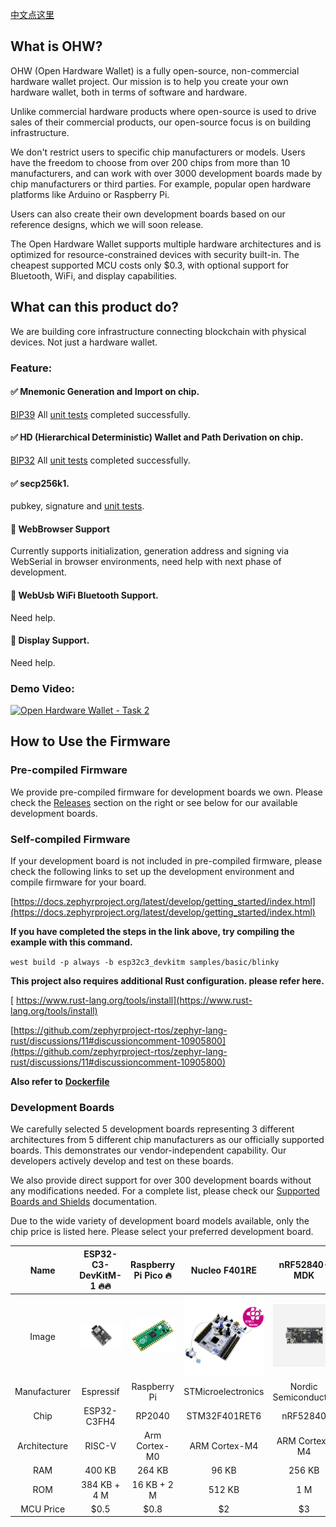 [中文点这里](./README_zh.md)

## What is OHW?

OHW (Open Hardware Wallet) is a fully open-source, non-commercial hardware wallet project. Our mission is to help you create your own hardware wallet, both in terms of software and hardware.

Unlike commercial hardware products where open-source is used to drive sales of their commercial products, our open-source focus is on building infrastructure.

We don't restrict users to specific chip manufacturers or models. Users have the freedom to choose from over 200 chips from more than 10 manufacturers, and can work with over 3000 development boards made by chip manufacturers or third parties. For example, popular open hardware platforms like Arduino or Raspberry Pi.

Users can also create their own development boards based on our reference designs, which we will soon release.

The Open Hardware Wallet supports multiple hardware architectures and is optimized for resource-constrained devices with security built-in. The cheapest supported MCU costs only $0.3, with optional support for Bluetooth, WiFi, and display capabilities.

## What can this product do?

We are building core infrastructure connecting blockchain with physical devices. Not just a hardware wallet.

### Feature:

#### ✅ Mnemonic Generation and Import on chip.

[BIP39](https://github.com/bitcoin/bips/blob/master/bip-0039.mediawiki) All [unit tests](https://github.com/butterfly-communtiy/ohw-lib-wallets/blob/main/src/mnemonic.rs) completed successfully.

#### ✅ HD (Hierarchical Deterministic) Wallet and Path Derivation on chip.

[BIP32](https://github.com/bitcoin/bips/blob/master/bip-0032.mediawiki) All [unit tests](https://github.com/butterfly-communtiy/ohw-lib-wallets/blob/main/src/wallets.rs) completed successfully.

#### ✅ secp256k1.

pubkey, signature and [unit tests](https://github.com/butterfly-communtiy/ohw-lib-wallets/blob/main/src/alg/crypto.rs).

#### 🚧 WebBrowser Support

Currently supports initialization, generation address and signing via WebSerial in browser environments, need help with next phase of development.

#### 🚧 WebUsb WiFi Bluetooth Support.

Need help.

#### 🚧 Display Support.

Need help.

### Demo Video:

[![Open Hardware Wallet - Task 2](https://res.cloudinary.com/marcomontalbano/image/upload/v1735636806/video_to_markdown/images/youtube--q8UIM43psh4-c05b58ac6eb4c4700831b2b3070cd403.jpg)](https://www.youtube.com/watch?v=q8UIM43psh4 "Open Hardware Wallet - Task 2")

## How to Use the Firmware

### Pre-compiled Firmware

  We provide pre-compiled firmware for development boards we own. Please check the [Releases](https://github.com/butterfly-communtiy/ohw-elf-firmware/releases) section on the right or see below for our available development boards.

### Self-compiled Firmware

  If your development board is not included in pre-compiled firmware, please check the following links to set up the development environment and compile firmware for your board.

  [https://docs.zephyrproject.org/latest/develop/getting_started/index.html](https://docs.zephyrproject.org/latest/develop/getting_started/index.html)

  **If you have completed the steps in the link above, try compiling the example with this command.**

  `west build -p always -b esp32c3_devkitm samples/basic/blinky`

 **This project also requires additional Rust configuration. please refer here.**

[  https://www.rust-lang.org/tools/install](https://www.rust-lang.org/tools/install)

  [https://github.com/zephyrproject-rtos/zephyr-lang-rust/discussions/11#discussioncomment-10905800](https://github.com/zephyrproject-rtos/zephyr-lang-rust/discussions/11#discussioncomment-10905800)

  **Also refer to** **[Dockerfile](./Dockerfile)**

### Development Boards

We carefully selected 5 development boards representing 3 different architectures from 5 different chip manufacturers as our officially supported boards. This demonstrates our vendor-independent capability. Our developers actively develop and test on these boards.

We also provide direct support for over 300 development boards without any modifications needed. For a complete list, please check our [Supported Boards and Shields](https://docs.zephyrproject.org/latest/boards/index.html) documentation.

Due to the wide variety of development board models available, only the chip price is listed here. Please select your preferred development board.

|     Name     |                        ESP32-C3-DevKitM-1 🔥🔥                        |           Raspberry Pi Pico 🔥           |                 Nucleo F401RE                 |                   nRF52840-MDK                   |               NXP FRDM-K64F               |
| :----------: | :--------------------------------------------------------------------: | :---------------------------------------: | :-------------------------------------------: | :-----------------------------------------------: | :---------------------------------------: |
|    Image    | ![esp32-c3-devkitm](doc/image/board/esp32-c3-devkitm-1-v1-isometric.png) | ![rpi-pico](doc/image/board/pico-board.png) | ![stm32f401](doc/image/board/nucleo_f401re.jpg) | ![nrf52840-mdk](doc/image/board/mdk52840-cover.png) | ![frdm_k64f](doc/image/board/frdm_k64f.jpg) |
| Manufacturer |                               Espressif                               |               Raspberry Pi               |              STMicroelectronics              |               Nordic Semiconductor               |                    NXP                    |
|     Chip     |                              ESP32-C3FH4                              |                  RP2040                  |                 STM32F401RET6                 |                     nRF52840                     |              MK64FN1M0VLL12              |
| Architecture |                                 RISC-V                                 |               Arm Cortex-M0               |                 ARM Cortex-M4                 |                   ARM Cortex-M4                   |               ARM Cortex-M4               |
|     RAM     |                                 400 KB                                 |                  264 KB                  |                     96 KB                     |                      256 KB                      |                  256 KB                  |
|     ROM     |                              384 KB + 4 M                              |                16 KB + 2 M                |                    512 KB                    |                        1 M                        |                    1 M                    |
|  MCU Price  |                                 \$0.5                                 |                   \$0.8                   |                      \$2                      |                        \$3                        |                   \$20                   |
